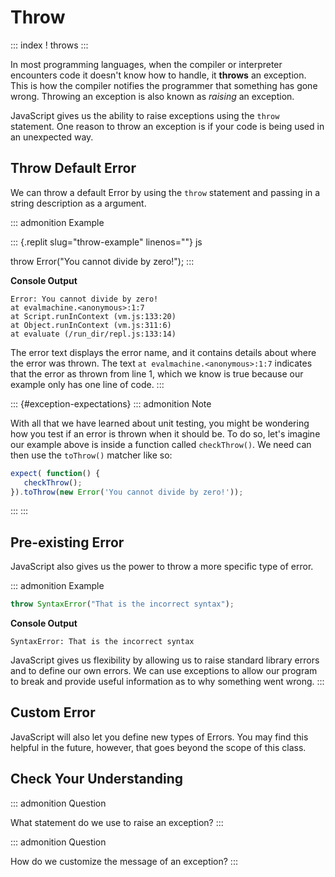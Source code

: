# Throw

::: index
! throws
:::

In most programming languages, when the compiler or interpreter
encounters code it doesn\'t know how to handle, it **throws** an
exception. This is how the compiler notifies the programmer that
something has gone wrong. Throwing an exception is also known as
*raising* an exception.

JavaScript gives us the ability to raise exceptions using the `throw`
statement. One reason to throw an exception is if your code is being
used in an unexpected way.

## Throw Default Error

We can throw a default Error by using the `throw` statement and passing
in a string description as a argument.

::: admonition
Example

::: {.replit slug="throw-example" linenos=""}
js

throw Error(\"You cannot divide by zero!\");
:::

**Console Output**

    Error: You cannot divide by zero!
    at evalmachine.<anonymous>:1:7
    at Script.runInContext (vm.js:133:20)
    at Object.runInContext (vm.js:311:6)
    at evaluate (/run_dir/repl.js:133:14)

The error text displays the error name, and it contains details about
where the error was thrown. The text `at evalmachine.<anonymous>:1:7`
indicates that the error as thrown from line 1, which we know is true
because our example only has one line of code.
:::

::: {#exception-expectations}
::: admonition
Note

With all that we have learned about unit testing, you might be wondering
how you test if an error is thrown when it should be. To do so, let\'s
imagine our example above is inside a function called `checkThrow()`. We
need can then use the `toThrow()` matcher like so:

``` js
expect( function() {
   checkThrow(); 
}).toThrow(new Error('You cannot divide by zero!'));
```
:::
:::

## Pre-existing Error

JavaScript also gives us the power to throw a more specific type of
error.

::: admonition
Example

``` js
throw SyntaxError("That is the incorrect syntax");
```

**Console Output**

    SyntaxError: That is the incorrect syntax

JavaScript gives us flexibility by allowing us to raise standard library
errors and to define our own errors. We can use exceptions to allow our
program to break and provide useful information as to why something went
wrong.
:::

## Custom Error

JavaScript will also let you define new types of Errors. You may find
this helpful in the future, however, that goes beyond the scope of this
class.

## Check Your Understanding

::: admonition
Question

What statement do we use to raise an exception?
:::

::: admonition
Question

How do we customize the message of an exception?
:::
